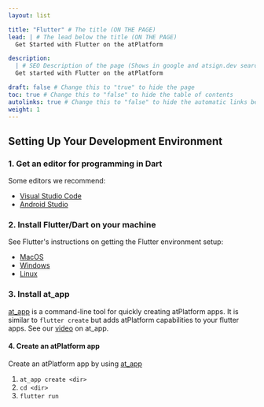 ```yaml
---
layout: list

title: "Flutter" # The title (ON THE PAGE)
lead: | # The lead below the title (ON THE PAGE)
  Get Started with Flutter on the atPlatform

description:
  | # SEO Description of the page (Shows in google and atsign.dev search)
  Get started with Flutter on the atPlatform

draft: false # Change this to "true" to hide the page
toc: true # Change this to "false" to hide the table of contents
autolinks: true # Change this to "false" to hide the automatic links below your content
weight: 1
---
```


## Setting Up Your Development Environment

### 1. Get an editor for programming in Dart

Some editors we recommend:
- <a href="https://code.visualstudio.com/" target="_blank">Visual Studio Code</a>
- <a href="https://developer.android.com/studio" target="_blank">Android Studio</a>

### 2. Install Flutter/Dart on your machine

See Flutter's instructions on getting the Flutter environment setup:
- <a href="https://docs.flutter.dev/get-started/install/macos" target="_blank">MacOS</a>
- <a href="https://docs.flutter.dev/get-started/install/windows" target="_blank">Windows</a>
- <a href="https://docs.flutter.dev/get-started/install/linux" target="_blank">Linux</a>


### 3. Install at_app

<a href="https://github.com/atsign-foundation/at_app" target="_blank">at_app</a> is a command-line tool for quickly creating atPlatform apps. It is similar to `flutter create` but adds atPlatform capabilities to your flutter apps. See our <a href="https://www.youtube.com/watch?v=Ciusz9mPpVY" target="_blank">video</a> on at_app.

#### 4. Create an atPlatform app

Create an atPlatform app by using <a href="https://github.com/atsign-foundation/at_app" target="_blank">at_app</a>
1. `at_app create <dir>`
2. `cd <dir>`
3. `flutter run`
